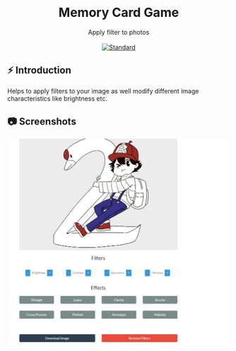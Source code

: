 <p align="center">
    <img alt="" height="80" src="https://github.com/iamrahulmahato/shark-tank-India-meme/blob/main/static/img/add-readme.png">
  </a>
</p>
<h1 align="center">Memory Card Game </h1>

<div align="center">
 Apply filter to photos
</div>

<br />

<div align="center">
  <!-- Standard -->
  <a href="https://standardjs.com">
    <img src="https://img.shields.io/badge/code%20style-standard-brightgreen.svg?style=flat-square"
      alt="Standard" />
  </a>
</div>

## ⚡️  Introduction
Helps to apply filters to your image as well modify different image characteristics like brightness etc.

## 📷 Screenshots

![ss1](./img/Web%20capture_5-4-2022_135340_127.0.0.1.jpeg)

